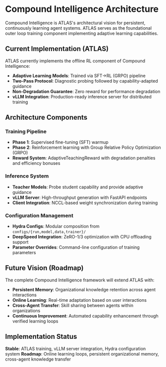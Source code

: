 
# Compound Intelligence Architecture

Compound Intelligence is ATLAS's architectural vision for persistent, continuously learning agent systems. ATLAS serves as the foundational outer loop training component implementing adaptive learning capabilities.

## Current Implementation (ATLAS)

ATLAS currently implements the offline RL component of Compound Intelligence:

- **Adaptive Learning Models**: Trained via SFT→RL (GRPO) pipeline
- **Two-Pass Protocol**: Diagnostic probing followed by capability-adapted guidance
- **Non-Degradation Guarantee**: Zero reward for performance degradation
- **vLLM Integration**: Production-ready inference server for distributed training

## Architecture Components

### Training Pipeline
- **Phase 1**: Supervised fine-tuning (SFT) warmup
- **Phase 2**: Reinforcement learning with Group Relative Policy Optimization (GRPO)
- **Reward System**: AdaptiveTeachingReward with degradation penalties and efficiency bonuses

### Inference System
- **Teacher Models**: Probe student capability and provide adaptive guidance
- **vLLM Server**: High-throughput generation with FastAPI endpoints
- **Client Integration**: NCCL-based weight synchronization during training

### Configuration Management
- **Hydra Configs**: Modular composition from `configs/{run,model,data,trainer}/`
- **DeepSpeed Integration**: ZeRO-1/3 optimization with CPU offloading support
- **Parameter Overrides**: Command-line configuration of training parameters

## Future Vision (Roadmap)

The complete Compound Intelligence framework will extend ATLAS with:

- **Persistent Memory**: Organizational knowledge retention across agent interactions
- **Online Learning**: Real-time adaptation based on user interactions
- **Cross-Agent Transfer**: Skill sharing between agents within organizations
- **Continuous Improvement**: Automated capability enhancement through verified learning loops

## Implementation Status

**Stable**: ATLAS training, vLLM server integration, Hydra configuration system
**Roadmap**: Online learning loops, persistent organizational memory, cross-agent knowledge transfer